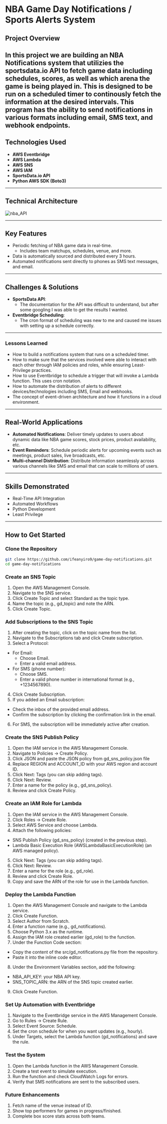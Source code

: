 # NBA Game Day Notifications / Sports Alerts System

## **Project Overview**
In this project we are building an NBA Notifications system that utilizies the sportsdata.io API to fetch game data including schedules, scores, as well as which arena the game is being played in. This is designed to be run on a scheduled timer to continously fetch the information at the desired intervals. This program has the ability to send notifications in various formats including email, SMS text, and webhook endpoints.
---

## Technologies Used
- **AWS Eventbridge**
- **AWS Lambda**
- **AWS SNS**
- **AWS IAM**
- **SportsData.io API**
- **Python AWS SDK (Boto3)**

---

## **Technical Architecture**
![nba_API](https://gifyu.com/image/Se2hF)

---

## Key Features
- Periodic fetching of NBA game data in real-time.
  - Includes team matchups, schedules, venue, and more.
- Data is automatically sourced and distributed every 3 hours.
- Automated notifications sent directly to phones as SMS text messages, and email. 

---

## Challenges & Solutions
- **SportsData API**: 
  - The documentation for the API was difficult to understand, but after some googling I was able to get the results I wanted.
- **Eventbridge Scheduling**: 
  - The cron format of scheduling was new to me and caused me issues with setting up a schedule correctly.  

---

### **Lessons Learned**
- How to build a notifications system that runs on a scheduled timer.
- How to make sure that the services involved were able to interact with each other through IAM policies and roles, while ensuring Least-Privilege practices.
- How to use Eventbridge to schedule a trigger that will invoke a Lambda function. This uses cron notation.
- How to automate the distribution of alerts to different devices/technologies including SMS, Email and webhooks.
- The concept of event-driven architecture and how it functions in a cloud environment.

---

## Real-World Applications
- **Automated Notifications**: Deliver timely updates to users about dynamic data like NBA game scores, stock prices, product availability, etc.
- **Event Reminders**: Schedule periodic alerts for upcoming events such as meetings, product sales, live broadcasts, etc.
- **Multi-channel Distribution**: Distribute information seamlessly across various channels like SMS and email that can scale to millions of users.

---

## Skills Demonstrated
- Real-Time API Integration
- Automated Workflows
- Python Development
- Least Privilege

---

## How to Get Started

### **Clone the Repository**
```bash
git clone https://github.com/ifeanyiro9/game-day-notifications.git
cd game-day-notifications
```

### **Create an SNS Topic**
1. Open the AWS Management Console.
2. Navigate to the SNS service.
3. Click Create Topic and select Standard as the topic type.
4. Name the topic (e.g., gd_topic) and note the ARN.
5. Click Create Topic.

### **Add Subscriptions to the SNS Topic**
1. After creating the topic, click on the topic name from the list.
2. Navigate to the Subscriptions tab and click Create subscription.
3. Select a Protocol:
- For Email:
  - Choose Email.
  - Enter a valid email address.
- For SMS (phone number):
  - Choose SMS.
  - Enter a valid phone number in international format (e.g., +1234567890).

4. Click Create Subscription.
5. If you added an Email subscription:
- Check the inbox of the provided email address.
- Confirm the subscription by clicking the confirmation link in the email.
6. For SMS, the subscription will be immediately active after creation.

### **Create the SNS Publish Policy**
1. Open the IAM service in the AWS Management Console.
2. Navigate to Policies → Create Policy.
3. Click JSON and paste the JSON policy from gd_sns_policy.json file
4. Replace REGION and ACCOUNT_ID with your AWS region and account ID.
5. Click Next: Tags (you can skip adding tags).
6. Click Next: Review.
7. Enter a name for the policy (e.g., gd_sns_policy).
8. Review and click Create Policy.

### **Create an IAM Role for Lambda**
1. Open the IAM service in the AWS Management Console.
2. Click Roles → Create Role.
3. Select AWS Service and choose Lambda.
4. Attach the following policies:
- SNS Publish Policy (gd_sns_policy) (created in the previous step).
- Lambda Basic Execution Role (AWSLambdaBasicExecutionRole) (an AWS managed policy).
5. Click Next: Tags (you can skip adding tags).
6. Click Next: Review.
7. Enter a name for the role (e.g., gd_role).
8. Review and click Create Role.
9. Copy and save the ARN of the role for use in the Lambda function.

### **Deploy the Lambda Function**
1. Open the AWS Management Console and navigate to the Lambda service.
2. Click Create Function.
3. Select Author from Scratch.
4. Enter a function name (e.g., gd_notifications).
5. Choose Python 3.x as the runtime.
6. Assign the IAM role created earlier (gd_role) to the function.
7. Under the Function Code section:
- Copy the content of the src/gd_notifications.py file from the repository.
- Paste it into the inline code editor.
8. Under the Environment Variables section, add the following:
- NBA_API_KEY: your NBA API key.
- SNS_TOPIC_ARN: the ARN of the SNS topic created earlier.
9. Click Create Function.


### **Set Up Automation with Eventbridge**
1. Navigate to the Eventbridge service in the AWS Management Console.
2. Go to Rules → Create Rule.
3. Select Event Source: Schedule.
4. Set the cron schedule for when you want updates (e.g., hourly).
5. Under Targets, select the Lambda function (gd_notifications) and save the rule.


### **Test the System**
1. Open the Lambda function in the AWS Management Console.
2. Create a test event to simulate execution.
3. Run the function and check CloudWatch Logs for errors.
4. Verify that SMS notifications are sent to the subscribed users.


### **Future Enhancements**
1. Fetch name of the venue instead of ID.
2. Show top performers for games in progress/finished.
3. Complete box score stats across both teams.